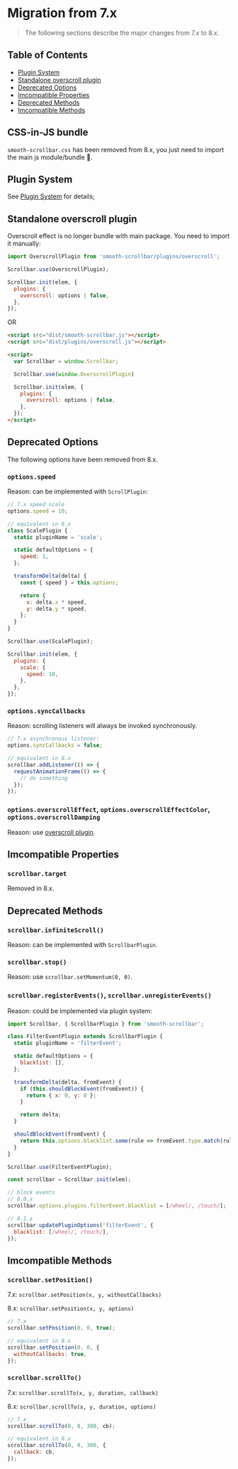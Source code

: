 # Migration from 7.x

> The following sections describe the major changes from 7.x to 8.x.

## Table of Contents

* [Plugin System](#plugin-system)
* [Standalone overscroll plugin](#standalone-overscroll-plugin)
* [Deprecated Options](#deprecated-options)
* [Imcompatible Properties](#imcompatible-properties)
* [Deprecated Methods](#deprecated-methods)
* [Imcompatible Methods](#imcompatible-methods)

## CSS-in-JS bundle

`smooth-scrollbar.css` has been removed from 8.x, you just need to import the main js module/bundle 🙌.

## Plugin System

See [Plugin System](plugin.md) for details;

## Standalone overscroll plugin

Overscroll effect is no longer bundle with main package. You need to import it manually:

```js
import OverscrollPlugin from 'smooth-scrollbar/plugins/overscroll';

Scrollbar.use(OverscrollPlugin);

Scrollbar.init(elem, {
  plugins: {
    overscroll: options | false,
  },
});
```

OR

```html
<script src="dist/smooth-scrollbar.js"></script>
<script src="dist/plugins/overscroll.js"></script>

<script>
  var Scrollbar = window.Scrollbar;

  Scrollbar.use(window.OverscrollPlugin)

  Scrollbar.init(elem, {
    plugins: {
      overscroll: options | false,
    },
  });
</script>
```

## Deprecated Options

The following options have been removed from 8.x.

### `options.speed`

Reason: can be implemented with `ScrollPlugin`:

```js
// 7.x speed scale
options.speed = 10;

// equivalent in 8.x
class ScalePlugin {
  static pluginName = 'scale';

  static defaultOptions = {
    speed: 1,
  };

  transformDelta(delta) {
    const { speed } = this.options;

    return {
      x: delta.x * speed,
      y: delta.y * speed,
    };
  }
}

Scrollbar.use(ScalePlugin);

Scrollbar.init(elem, {
  plugins: {
    scale: {
      speed: 10,
    },
  },
});
```

### `options.syncCallbacks`

Reason: scrolling listeners will always be invoked synchronously.

```js
// 7.x asynchronous listener:
options.syncCallbacks = false;

// equivalent in 8.x
scrollbar.addListener(() => {
  requestAnimationFrame(() => {
    // do something
  });
});
```

### `options.overscrollEffect`, `options.overscrollEffectColor`, `options.overscrollDamping`

Reason: use [overscroll plugin](overscroll.md).

## Imcompatible Properties

### `scrollbar.target`

Removed in 8.x.

## Deprecated Methods

### `scrollbar.infiniteScroll()`

Reason: can be implemented with `ScrollbarPlugin`.

### `scrollbar.stop()`

Reason: use `scrollbar.setMomentum(0, 0)`.

### `scrollbar.registerEvents()`, `scrollbar.unregisterEvents()`

Reason: could be implemented via plugin system:

```js
import Scrollbar, { ScrollbarPlugin } from 'smooth-scrollbar';

class FilterEventPlugin extends ScrollbarPlugin {
  static pluginName = 'filterEvent';

  static defaultOptions = {
    blacklist: [],
  };

  transformDelta(delta, fromEvent) {
    if (this.shouldBlockEvent(fromEvent)) {
      return { x: 0, y: 0 };
    }

    return delta;
  }

  shouldBlockEvent(fromEvent) {
    return this.options.blacklist.some(rule => fromEvent.type.match(rule));
  }
}

Scrollbar.use(FilterEventPlugin);

const scrollbar = Scrollbar.init(elem);

// block events
// 8.0.x
scrollbar.options.plugins.filterEvent.blacklist = [/wheel/, /touch/];

// 8.1.x
scrollbar.updatePluginOptions('filterEvent', {
  blacklist: [/wheel/, /touch/],
});
```

## Imcompatible Methods

### `scrollbar.setPosition()`

7.x: `scrollbar.setPosition(x, y, withoutCallbacks)`

8.x: `scrollbar.setPosition(x, y, options)`

```js
// 7.x
scrollbar.setPosition(0, 0, true);

// equivalent in 8.x
scrollbar.setPosition(0, 0, {
  withoutCallbacks: true,
});
```

### `scrollbar.scrollTo()`

7.x: `scrollbar.scrollTo(x, y, duration, callback)`

8.x: `scrollbar.scrollTo(x, y, duration, options)`

```js
// 7.x
scrollbar.scrollTo(0, 0, 300, cb);

// equivalent in 8.x
scrollbar.scrollTo(0, 0, 300, {
  callback: cb,
});
```
